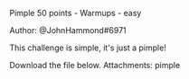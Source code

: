 Pimple
50 points - Warmups - easy

Author: @JohnHammond#6971

This challenge is simple, it's just a pimple!

Download the file below.
Attachments: pimple
